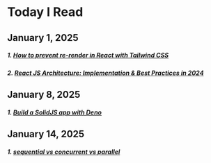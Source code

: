 # Today I Read

## January 1, 2025

##### 1. [How to prevent re-render in React with Tailwind CSS](https://www.nico.fyi/blog/tailwind-css-group-modifier-to-prevent-react-rerender?ref=dailydev) 

##### 2. [React JS Architecture: Implementation & Best Practices in 2024](https://www.upgrad.com/blog/react-js-architecture/)

## January 8, 2025

##### 1. [Build a SolidJS app with Deno](https://deno.com/blog/build-solidjs-with-deno)

## January 14, 2025

##### 1. [sequential vs concurrent vs parallel](https://dev.to/aliadelnour/sequential-vs-concurrent-vs-parallel-14j6)

